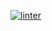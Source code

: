 [![linter](https://github.com/<Lukas-Johns>/<Unit-2-02>/workflows/linter/badge.svg)](https://github.com/marketplace/actions/super-linter)   
